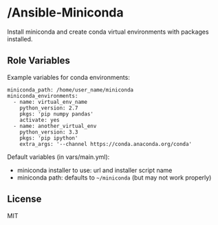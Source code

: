 /Ansible-Miniconda
========

Install miniconda and create conda virtual environments with packages installed.

Role Variables
--------------

Example variables for conda environments:
```
miniconda_path: /home/user_name/miniconda
miniconda_environments:
  - name: virtual_env_name
    python_version: 2.7
    pkgs: 'pip numpy pandas'
    activate: yes
  - name: another_virtual_env
    python_version: 3.3
    pkgs: 'pip ipython'
    extra_args: '--channel https://conda.anaconda.org/conda'
```

Default variables (in vars/main.yml):
* miniconda installer to use: url and installer script name
* miniconda path: defaults to `~/miniconda` (but may not work properly)

License
-------

MIT
